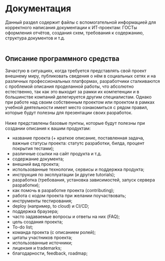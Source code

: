# Документация
Данный раздел содержит файлы с вспомогательной информацией для корректного написания документации к ИТ-проектам: ГОСТы оформления отчётов, создания схем, требования к содержанию, структура документов и т.д.<br><br>

## Описание программного средства
Зачастую в ситуациях, когда требуется представлять свой проект внешнему миру, публиковать сведения о нём в социальных сетях и на различных профессиональных платформах, разработчики сталкиваются с проблемой описания проделанной работы, что абсолютно естественно, так как это выходит за рамки их компетенции и в большинстве компаний делегируется другим специалистам. Однако при работе над своим собственным проектом или проектом в рамках учебной деятельности имеет место ознакомиться с рядом правил, которые будут полезны для презентации своих разработок.<br>  
Ниже представлены базовые пунткы, которые будут полезны при создании описания к вашим продуктам:  
- название проекта (+ краткое описание, поставленная задача, важные статусы проекта: статутс разработки, билда, процент покрытия тестами);
- различные ссылки на сайт продукта и т.д. 
- содержание документа;
- внешний вид проекта;
- использованные технологии, сервисы и поддержка продукта;
- инструкция по эксплуатации (и другие tutorials);
- разработка (требования, установка зависимостей, запуск сервера разработки);
- как помочь в разработке проекта (contributing);
- работа с кодом проекта при желании поучаствовать;
- инструменты тестирования;
- deploy (например, to cloud) и CI/CD;
- поддержка браузера;
- часто задаваемые вопросы и ответы на них (FAQ);
- цель создания проекта;
- To-do list;
- команда проекта (с описанием ролей);
- цитаты участников проекта;
- использованные источники;
- лицензия и trademarks;
- благодарности, feedback, roadmap; 
